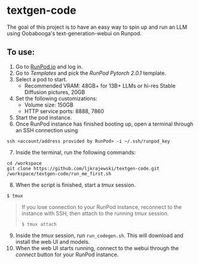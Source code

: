 # textgen-code
The goal of this project is to have an easy way to spin up and run an LLM using Oobabooga's text-generation-webui on Runpod.

## To use:
1. Go to [RunPod.io](https://runpod.io/) and log in.
2. Go to _Templates_ and pick the _RunPod Pytorch 2.0.1_ template.
3. Select a pod to start.
   - Recommended VRAM:  48GB+ for 13B+ LLMs or hi-res Stable Diffusion pictures, 20GB
4. Set the following customizations:
   - Volume size: 150GB
   - HTTP service ports: 8888, 7860
5. Start the pod instance.
6. Once RunPod instance has finished booting up, open a terminal through an SSH connection using 
```
ssh <account/address provided by RunPod> -i ~/.ssh/runpod_key
```  
7. Inside the terminal, run the following commands:
```
cd /workspace
git clone https://github.com/ljkrajewski/textgen-code.git
/workspace/textgen-code/run_me_first.sh
```
8. When the script is finished, start a _tmux_ session.
```
$ tmux
```
> If you lose connection to your RunPod instance, reconnect to the instance with SSH, then attach to the running _tmux_ session.
> ```
> $ tmux attach
> ```
9. Inside the _tmux_ session, run ```run_codegen.sh```. This will download and install the web UI and models.
10. When the web UI starts running, connect to the webui through the _connect_ button for your RunPod instance.

